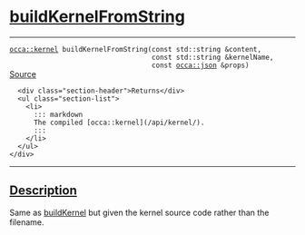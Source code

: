 
<h1 id="build-kernel-from-string">
 <a href="#/api/device/buildKernelFromString" class="anchor">
   <span>buildKernelFromString</span>
  </a>
</h1>

<div class="signature">
  <hr>

  
  <div class="definition-container">
    <div class="definition">
      <code><a href="#/api/kernel/">occa::kernel</a> buildKernelFromString(<span class="token keyword">const</span> <span class="token keyword">std::string</span> &content,
                                   <span class="token keyword">const</span> <span class="token keyword">std::string</span> &kernelName,
                                   <span class="token keyword">const</span> <a href="#/api/json/">occa::json</a> &props)</code>
      <div class="flex-spacing"></div>
      <a href="https://github.com/libocca/occa/blob/1fea69a2/include/occa/core/device.hpp#L518" target="_blank">Source</a>
    </div>
    <div class="description">

      <div class="section-header">Returns</div>
      <ul class="section-list">
        <li>
          ::: markdown
          The compiled [occa::kernel](/api/kernel/).
          :::
        </li>
      </ul>
    </div>

  </div>


  <hr>
</div>


<h2 id="description">
 <a href="#/api/device/buildKernelFromString?id=description" class="anchor">
   <span>Description</span>
  </a>
</h2>

Same as [buildKernel](/api/device/buildKernel) but given the kernel source code rather than the filename.
